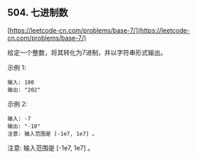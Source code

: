 **504. 七进制数**  
---
[https://leetcode-cn.com/problems/base-7/](https://leetcode-cn.com/problems/base-7/)  

给定一个整数，将其转化为7进制，并以字符串形式输出。

示例 1:

```  
输入: 100
输出: "202"
```  

示例 2:

```  
输入: -7
输出: "-10"
注意: 输入范围是 [-1e7, 1e7] 。
```  

注意: 输入范围是 [-1e7, 1e7] 。
